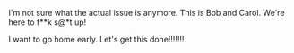 
I'm not sure what the actual issue is anymore.
This is Bob and Carol. We're here to f**k s@*t up!

I want to go home early. Let's get this done!!!!!!!
